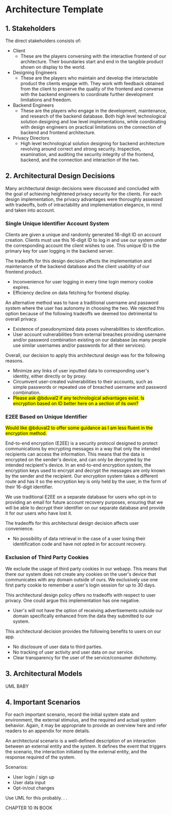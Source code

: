 # Architecture Template

## 1. Stakeholders

The direct stakeholders consists of:

* Client
  * These are the players conversing with the interactive frontend of our architecture. Their boundaries start and end in the tangible product shown on display to the world.
* Designing Engineers
  * These are the players who maintain and develop the interactable product the clients engage with. They work with feedback obtained from the client to preserve the quality of the frontend and converse with the backend engineers to coordinate further development limitations and freedom.
* Backend Engineers
  * These are the players who engage in the development, maintenance, and research of the backend database. Both high level technological solution designing and low level implementations, while coordinating with design engineers on practical limitations on the connection of backend and frontend architecture.
* Privacy Directors
  * High level technological solution designing for backend architecture revolving around correct and strong security. Inspection, examination, and auditing the security integrity of the frontend, backend, and the connection and interaction of the two.

## 2. Architectural Design Decisions

Many architectural design decisions were discussed and concluded with the goal of achieving heightened privacy security for the clients. For each design implementation, the privacy advantages were thoroughly assessed with tradeoffs, both of intractability and implementation elegance, in mind and taken into account.

### Single Unique Identifier Account System

Clients are given a unique and randomly generated 16-digit ID on account creation. Clients must use this 16-digit ID to log in and use our system under the corresponding account the client wishes to use. This unique ID is the primary key for user logging in the backend server.

The tradeoffs for this design decision affects the implementation and maintenance of the backend database and the client usability of our frontend product.

* Inconvenience for user logging in every time login memory cookie expires.
* Efficiency decline on data fetching for frontend display.

An alternative method was to have a traditional username and password system where the user has autonomy in choosing the two. We rejected this option because of the following tradeoffs we deemed too detrimental to overall privacy.

* Existence of pseudonymized data poses vulnerabilities to identification.
* User account vulnerabilities from external breaches providing username and/or password combination existing on our database (as many people use similar usernames and/or passwords for all their services).

Overall, our decision to apply this architectural design was for the following reasons.

* Minimize any links of user inputted data to corresponding user's identity, either directly or by proxy.
* Circumvent user-created vulnerabilities to their accounts, such as simple passwords or repeated use of breached username and password combination.
* <mark>Please ask @bduval2 if any technological advantages exist. Is encryption based on ID better here on a section of its own?</mark>

### E2EE Based on Unique Identifier

<mark>Would like @bduval2 to offer some guidance as I am less fluent in the encryption method. </mark>

End-to-end encryption (E2EE) is a security protocol designed to protect communications by encrypting messages in a way that only the intended recipients can access the information. This means that the data is encrypted on the sender's device, and can only be decrypted by the intended recipient's device. In an end-to-end encryption system, the encryption keys used to encrypt and decrypt the messages are only known by the sender and the recipient. Our encryption system takes a different route and has it so the encryption key is only held by the user, in the form of their 16-digit identifier. 

We use traditional E2EE on a separate database for users who opt-in to providing an email for future account recovery purposes, ensuring that we will be able to decrypt their identifier on our separate database and provide it for our users who have lost it.

The tradeoffs for this architectural design decision affects user convenience.

* No possibility of data retrieval in the case of a user losing their identification code and have not opted in for account recovery.

### Exclusion of Third Party Cookies

We exclude the usage of third party cookies in our webapp. This means that there our system does not create any cookies on the user's device that communicates with any domain outside of ours. We exclusively use one first party cookie to remember a user's login session for up to 30 days.

This architectural design policy offers no tradeoffs with respect to user privacy. One could argue this implementation has one negative.

* User's will not have the option of receiving advertisements outside our domain specifically enhanced from the data they submitted to our system.

This architectural decision provides the following benefits to users on our app.

* No disclosure of user data to third parties.
* No tracking of user activity and user data on our service.
* Clear transparency for the user of the service/consumer dichotomy.

## 3. Architectural Models

UML BABY

## 4. Important Scenarios

For each important scenario, record the initial system state and environment, the external stimulus, and the required and actual system behavior. Again, it may be appropriate to provide an overview here and refer readers to an appendix for more details.

An architectural scenario is a well-defined description of an interaction between an external entity and the system. It defines the event that triggers the scenario, the interaction initiated by the external entity, and the response required of the system.

Scenarios:

* User login / sign up
* User data input
* Opt-in/out changes

Use UML for this probably. . .

CHAPTER 10 IN BOOK
